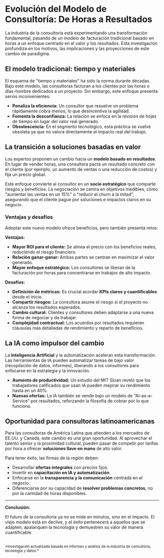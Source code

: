 # Evolución del Modelo de Consultoría: De Horas a Resultados

La industria de la consultoría está experimentando una transformación fundamental, pasando de un modelo de facturación tradicional basado en horas a un enfoque centrado en el valor y los resultados. Esta investigación profundiza en los motivos, las implicaciones y las proyecciones de este cambio de paradigma.

## El modelo tradicional: tiempo y materiales

El esquema de "tiempo y materiales" ha sido la norma durante décadas. Bajo este modelo, las consultoras facturan a los clientes por las horas o días-hombre dedicados a un proyecto. Sin embargo, este enfoque presenta serios inconvenientes:
- **Penaliza la eficiencia:** Un consultor que resuelve un problema rápidamente cobra menos, lo que desincentiva la agilidad.
- **Fomenta la desconfianza:** La relación se enfoca en la revisión de hojas de tiempo en lugar del valor real generado.
- **Obsolescencia:** En el segmento tecnológico, esta práctica se vuelve obsoleta ya que no valora directamente el impacto real del trabajo.

## La transición a soluciones basadas en valor

Los expertos proponen un cambio hacia un **modelo basado en resultados**. En lugar de vender horas, una consultora pacta un resultado concreto con el cliente (por ejemplo, un aumento de ventas o una reducción de costos) y fija un precio global.

Este enfoque convierte al consultor en un **socio estratégico** que comparte riesgos y beneficios. La negociación se centra en objetivos medibles, como "aumentar las ventas en un 15%" o "reducir el churn a la mitad", asegurando que el cliente pague por soluciones e impactos claros en su negocio.

### Ventajas y desafíos

Adoptar este nuevo modelo ofrece beneficios, pero también presenta retos:

**Ventajas:**
- **Mayor ROI para el cliente:** Se alinea el precio con los beneficios reales, reduciendo el riesgo financiero.
- **Relación ganar-ganar:** Ambas partes se centran en maximizar el valor generado.
- **Mayor enfoque estratégico:** Los consultores se liberan de la facturación por horas para concentrarse en trabajos de alto impacto.

**Desafíos:**
- **Definición de métricas:** Es crucial acordar **KPIs claros y cuantificables** desde el inicio.
- **Compartir riesgos:** La consultora asume el riesgo si el proyecto no alcanza los resultados esperados.
- **Cambio cultural:** Clientes y consultores deben adaptarse a una nueva forma de negociar y de trabajar.
- **Complejidad contractual:** Los acuerdos por resultados requieren cláusulas más detalladas de rendimiento y reparto de beneficios.

## La IA como impulsor del cambio

La **Inteligencia Artificial** y la automatización aceleran esta transformación. Las herramientas de IA pueden automatizar tareas de bajo valor (recopilación de datos, informes), liberando a los consultores para enfocarse en la estrategia y la innovación.

- **Aumento de productividad:** Un estudio del MIT Sloan reveló que los trabajadores calificados que usan IA pueden mejorar su rendimiento hasta en un 40%.
- **Nuevas ofertas:** La IA también se vende bajo un modelo de "AI-as-a-Service" por resultados, reforzando la filosofía de cobrar por lo que funciona.

## Oportunidad para consultoras latinoamericanas

Para las consultoras de América Latina que atienden a los mercados de EE.UU. y Canadá, este cambio es una gran oportunidad. Al aprovechar el talento senior y la proximidad cultural, pueden pasar de competir por tarifas por hora a ofrecer **soluciones llave en mano** de alto valor.

Para tener éxito, las firmas de la región deben:
- Desarrollar **ofertas integrales** con precios fijos.
- Invertir en **capacitación en IA y automatización**.
- Enfocarse en la **transparencia y la comunicación** centrada en el negocio.
- Diferenciarse por su capacidad de **resolver problemas concretos**, no por la cantidad de horas disponibles.

---

**Conclusión:**

El futuro de la consultoría ya no se mide en minutos, sino en el impacto. El viejo modelo está en declive, y el éxito pertenecerá a aquellos que se adapten, apalanquen la tecnología y demuestren su valor de manera cuantificable.

<br>
<sub>*Investigación actualizada basada en informes y análisis de la industria de consultoría, tecnología y datos.*</sub>
